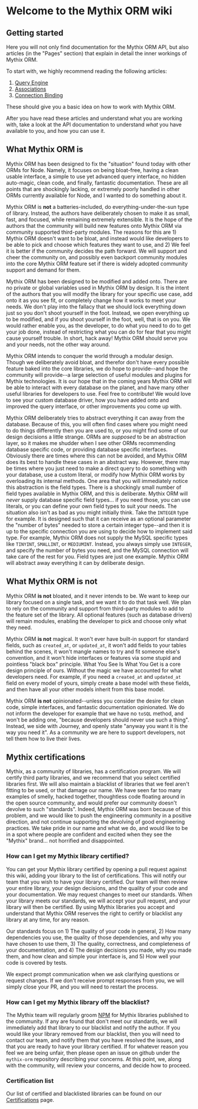 # Welcome to the Mythix ORM wiki

## Getting started

Here you will not only find documentation for the Mythix ORM API, but also articles (in the "Pages" section) that explain in detail the inner workings of Mythix ORM.

To start with, we highly recommend reading the following articles:

  1. [Query Engine](./QueryEngine)
  2. [Associations](./Associations)
  3. [Connection Binding](./ConnectionBinding)

These should give you a basic idea on how to work with Mythix ORM.

After you have read these articles and understand what you are working with, take a look at the API documentation to understand _what_ you have available to you, and how you can use it.

## What Mythix ORM **is**

Mythix ORM has been designed to fix the "situation" found today with other ORMs for Node. Namely, it focuses on being bloat-free, having a clean usable interface, a simple to use yet advanced query interface, no hidden auto-magic, clean code, and finally, fantastic documentation. These are all points that are shockingly lacking, or extremely poorly handled in other ORMs currently available for Node, and I wanted to do something about it.

Mythix ORM is **not** a batteries-included, do everything-under-the-sun type of library. Instead, the authors have deliberately chosen to make it as small, fast, and focused, while remaining extremely extensible. It is the hope of the authors that the community will build new features onto Mythix ORM via community supported third-party modules. The reasons for this are 1) Mythix ORM doesn't want to be bloat, and instead would like developers to be able to pick and choose which features they want to use, and 2) We feel it is better if the community decides the path forward. We will support and cheer the community on, and possibly even backport community modules into the core Mythix ORM feature set if there is widely adopted community support and demand for them.

Mythix ORM has been designed to be modified and added onto. There are no private or global variables used in Mythix ORM by design. It is the intent of the authors that you will modify the library for your specific use case, add onto it as you see fit, or completely change how it works to meet your needs. We don't play into the fallacy that we should lock everything down just so you don't shoot yourself in the foot. Instead, we open everything up to be modified, and if you shoot yourself in the foot, well, that is on you. We would rather enable you, as the developer, to do what you need to do to get your job done, instead of restricting what you can do for fear that you might cause yourself trouble. In short, hack away! Mythix ORM should serve you and your needs, not the other way around.

Mythix ORM intends to conquer the world through a modular design. Though we deliberately avoid bloat, and therefor don't have every possible feature baked into the core libraries, we do hope to provide--and hope the community will provide--a large selection of useful modules and plugins for Mythix technologies. It is our hope that in the coming years Mythix ORM will be able to interact with every database on the planet, and have many other useful libraries for developers to use. Feel free to contribute! We would love to see your custom database driver, how you have added onto and improved the query interface, or other improvements you come up with.

Mythix ORM deliberately tries to abstract everything it can away from the database. Because of this, you will often find cases where you might need to do things differently then you are used to, or you might find some of our design decisions a little strange. ORMs are *supposed* to be an abstraction layer, so it makes me shudder when I see other ORMs recommending database specific code, or providing database specific interfaces. Obviously there are times where this can not be avoided, and Mythix ORM does its best to handle these cases in an abstract way. However, there may be times where you just need to make a direct query to do something with your database, use a custom literal, or modify how Mythix ORM works by overloading its internal methods. One area that you will immediately notice this abstraction is the field types. There is a shockingly small number of field types available in Mythix ORM, and this is deliberate. Mythix ORM will *never* supply database specific field types... if you need those, you can use literals, or you can define your own field types to suit your needs. The situation also isn't as bad as you might initially think. Take the `INTEGER` type for example. It is designed such that it can receive as an optional parameter the "number of bytes" needed to store a certain integer type--and then it is up to the specific connection you are using to decide how to implement said type. For example, Mythix ORM does not supply the MySQL specific types like `TINYINT`, `SMALLINT`, or `MEDIUMINT`. Instead, you always simply use `INTEGER`, and specify the number of bytes you need, and the MySQL connection will take care of the rest for you. Field types are just one example. Mythix ORM will abstract away everything it can by deliberate design.

## What Mythix ORM **is not**

Mythix ORM **is not** bloated, and it never intends to be. We want to keep our library focused on a single task, and we want it to do that task well. We plan to rely on the community and support from third-party modules to add to the feature set of the library. All optional features (such as database drivers) will remain modules, enabling the developer to pick and choose only what they need.

Mythix ORM **is not** magical. It won't ever have built-in support for standard fields, such as `created_at`, or `updated_at`, it won't add fields to your tables behind the scenes, it won't mangle names to try and fit someone else's convention, and it won't hide interfaces or features via some stupid and pointless "black box" principle. What You See Is What You Get is a core design principle of ours. Without the magic we have accounted for what developers need. For example, if you need a `created_at` and `updated_at` field on every model of yours, simply create a base model with these fields, and then have all your other models inherit from this base model.

Mythix ORM **is not** opinionated--unless you consider the desire for clean code, simple interfaces, and fantastic documentation opinionated. We do not inform the developer for example that we have no `toSQL` method, and won't be adding one, "because developers should never use such a thing". Instead, we side with Journey, and openly state "anyway you want it is the way you need it". As a community we are here to support developers, not tell them how to live their lives.

## Mythix certifications

Mythix, as a community of libraries, has a certification program. We will certify third party libraries, and we recommend that you select certified libraries first. We will also maintain a blacklist of libraries that we feel aren't fitting to be used, or that damage our name. We have seen far too many examples of smelly, hacked together, thoughtless code floating around in the open source community, and would prefer our community doesn't devolve to such "standards". Indeed, Mythix ORM was born because of this problem, and we would like to push the engineering community in a positive direction, and not continue supporting the devolving of good engineering practices. We take pride in our name and what we do, and would like to be in a spot where people are confident and excited when they see the "Mythix" brand... not horrified and disappointed.

### How can I get my Mythix library certified?

You can get your Mythix library certified by opening a pull request against this wiki, adding your library to the list of certifications. This will notify our team that you wish to have your library certified. Our team will then review your entire library, your design decisions, and the quality of your code and your documentation. We may request changes to meet our standards. When your library meets our standards, we will accept your pull request, and your library will then be certified. By using Mythix libraries you accept and understand that Mythix ORM reserves the right to certify or blacklist any library at any time, for any reason.

Our standards focus on 1) The quality of your code in general, 2) How many dependencies you use, the quality of those dependencies, and why you have chosen to use them, 3) The quality, correctness, and completeness of your documentation, and 4) The design decisions you made, why you made them, and how clean and simple your interface is, and 5) How well your code is covered by tests.

We expect prompt communication when we ask clarifying questions or request changes. If we don't receive prompt responses from you, we will simply close your PR, and you will need to restart the process.

### How can I get my Mythix library off the blacklist?

The Mythix team will regularly groom [NPM](https://npmjs.com/) for Mythix libraries published to the community. If any are found that don't meet our standards, we will immediately add that library to our blacklist and notify the author. If you would like your library removed from our blacklist, then you will need to contact our team, and notify them that you have resolved the issues, and that you are ready to have your library certified. If for whatever reason you feel we are being unfair, then please open an issue on github under the `mythix-orm` repository describing your concerns. At this point, we, along with the community, will review your concerns, and decide how to proceed.

### Certification list

Our list of certified and blacklisted libraries can be found on our [Certifications](./Certifications) page.